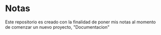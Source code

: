 # Notas
Este repositorio es creado con la finalidad de poner mis notas al momento de comenzar un nuevo proyecto, "Documentacion"
